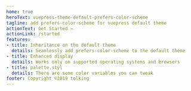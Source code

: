 ```yaml
---
home: true
heroText: vuepress-theme-default-prefers-color-scheme
tagline: add prefers-color-scheme for vuepress default theme
actionText: Get Started →
actionLink: /started
features:
- title: Inheritance on the default theme
  details: Seamlessly add prefers-color-scheme to the default theme
- title: Enhanced display
  details: Works only on supported operating systems and browsers
- title: palette.styl
  details: There are some color variables you can tweak
footer: Copyright ©2019 tolking
---
```

